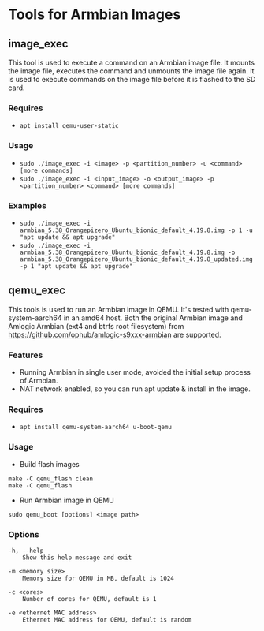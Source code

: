 # Tools for Armbian Images

## image_exec

This tool is used to execute a command on an Armbian image file. It mounts the image file, executes the command and unmounts the image file again. It is used to execute commands on the image file before it is flashed to the SD card.

### Requires
- ```apt install qemu-user-static```

### Usage

- ```sudo ./image_exec -i <image> -p <partition_number> -u <command> [more commands]```
- ```sudo ./image_exec -i <input_image> -o <output_image> -p <partition_number> <command> [more commands]```

### Examples

- ```sudo ./image_exec -i armbian_5.38_Orangepizero_Ubuntu_bionic_default_4.19.8.img -p 1 -u "apt update && apt upgrade"```
- ```sudo ./image_exec -i armbian_5.38_Orangepizero_Ubuntu_bionic_default_4.19.8.img -o armbian_5.38_Orangepizero_Ubuntu_bionic_default_4.19.8_updated.img -p 1 "apt update && apt upgrade"```

## qemu_exec

This tools is used to run an Armbian image in QEMU. It's tested with qemu-system-aarch64 in an amd64 host. Both the original Armbian image and Amlogic Armbian (ext4 and btrfs root filesystem) from https://github.com/ophub/amlogic-s9xxx-armbian are supported.

### Features

- Running Armbian in single user mode, avoided the initial setup process of Armbian.
- NAT network enabled, so you can run apt update & install in the image.

### Requires
- ```apt install qemu-system-aarch64 u-boot-qemu```

### Usage
- Build flash images

```
make -C qemu_flash clean
make -C qemu_flash
```

- Run Armbian image in QEMU

```
sudo qemu_boot [options] <image path>
```

### Options

```
-h, --help
    Show this help message and exit

-m <memory size>
    Memory size for QEMU in MB, default is 1024

-c <cores>
    Number of cores for QEMU, default is 1

-e <ethernet MAC address>
    Ethernet MAC address for QEMU, default is random
```

